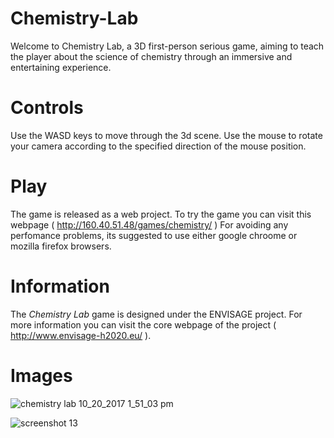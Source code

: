 # Chemistry-Lab
Welcome to Chemistry Lab, a 3D first-person serious game, aiming to teach the player about the science of chemistry through an immersive and entertaining experience.

# Controls 
Use the WASD keys to move through the 3d scene. Use the mouse to rotate your camera according to the specified direction of the mouse position.

# Play
The game is released as a web project. To try the game you can visit this webpage ( http://160.40.51.48/games/chemistry/ )
For avoiding any perfomance problems, its suggested to use either google chroome or mozilla firefox browsers.

# Information
The <i> Chemistry Lab</i> game is designed under the ENVISAGE project. For more information you can visit the core webpage of the project
( http://www.envisage-h2020.eu/ ).

# Images

![chemistry lab 10_20_2017 1_51_03 pm](https://user-images.githubusercontent.com/15057375/31817852-62a56e10-b59e-11e7-8035-072c29292fe0.png)

![screenshot 13](https://user-images.githubusercontent.com/15057375/37338462-2ff4e0e8-26c0-11e8-842c-7b3820967583.png)



